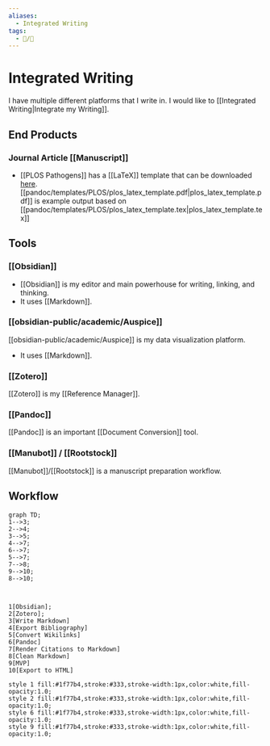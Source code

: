 ```yaml
---
aliases:
  - Integrated Writing
tags:
  - 📝/🌱
---
```


# Integrated Writing

I have multiple different platforms that I write in. I would like to [[Integrated Writing|Integrate my Writing]].

## End Products

### Journal Article [[Manuscript]]

- [[PLOS Pathogens]] has a [[LaTeX]] template that can be downloaded [here](https://journals.plos.org/plospathogens/s/file?id=SyJ3/plos-latex-template.zip). [[pandoc/templates/PLOS/plos_latex_template.pdf|plos_latex_template.pdf]] is example output based on [[pandoc/templates/PLOS/plos_latex_template.tex|plos_latex_template.tex]]

## Tools

### [[Obsidian]]

- [[Obsidian]] is my editor and main powerhouse for writing, linking, and thinking.
- It uses [[Markdown]].

### [[obsidian-public/academic/Auspice]]

[[obsidian-public/academic/Auspice]] is my data visualization platform.
- It uses [[Markdown]].

### [[Zotero]]

[[Zotero]] is my [[Reference Manager]].

### [[Pandoc]]

[[Pandoc]] is an important [[Document Conversion]] tool.

### [[Manubot]] / [[Rootstock]]

[[Manubot]]/[[Rootstock]] is a manuscript preparation workflow. 

## Workflow

```mermaid
graph TD;
1-->3;
2-->4;
3-->5;
4-->7;
6-->7;
5-->7;
7-->8;
9-->10;
8-->10;



1[Obsidian];
2[Zotero];
3[Write Markdown]
4[Export Bibliography]
5[Convert Wikilinks]
6[Pandoc]
7[Render Citations to Markdown]
8[Clean Markdown]
9[MVP]
10[Export to HTML]

style 1 fill:#1f77b4,stroke:#333,stroke-width:1px,color:white,fill-opacity:1.0;
style 2 fill:#1f77b4,stroke:#333,stroke-width:1px,color:white,fill-opacity:1.0;
style 6 fill:#1f77b4,stroke:#333,stroke-width:1px,color:white,fill-opacity:1.0;
style 9 fill:#1f77b4,stroke:#333,stroke-width:1px,color:white,fill-opacity:1.0;
```

